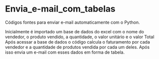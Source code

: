 # Envia_e-mail_com_tabelas
Códigos fontes para enviar e-mail automaticamente com o Python.

Inicialmente é importado um base de dados do excel com o nome do vendedor, o produto vendido, a quantidade, o valor unitário e o valor Total
Após acessar a base de dados o código calcula o faturamento por cada vendedor e a quantidade de produtos vendida por cada um deles. 
Após isso envia um e-mail com esses dados em forma de tabela.
